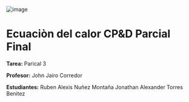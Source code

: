![image](https://user-images.githubusercontent.com/83742525/120033799-b3bc7d80-bfc1-11eb-9684-6674aae87b04.png)


# Ecuaciòn del calor CP&D Parcial Final
**Tarea:** Parical 3  

**Profesor:** John Jairo Corredor 

**Estudiantes:** Ruben Alexis Nuñez Montaña 
                 Jonathan Alexander Torres Benitez 
